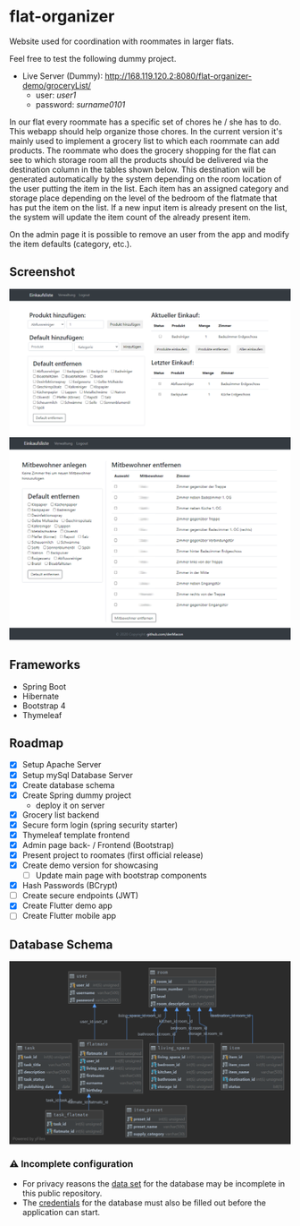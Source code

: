 # flat-organizer
Website used for coordination with roommates in larger flats.

Feel free to test the following dummy project.
* Live Server (Dummy): http://168.119.120.2:8080/flat-organizer-demo/groceryList/
    * user: *user1*
    * password: *surname0101*

In our flat every roommate has a specific set of chores he / she has to do. This webapp should help organize those chores. In the current version it's mainly used to implement a grocery list to which each roommate can add products. The roommate who does the grocery shopping for the flat can see to which storage room all the products should be delivered via the destination column in the tables shown below. This destination will be generated automatically by the system depending on the room location of the user putting the item in the list. Each item has an assigned category and storage place depending on the level of the bedroom of the flatmate that has put the item on the list. If a new input item is already present on the list, the system will update the item count of the already present item.

On the admin page it is possible to remove an user from the app and modify the item defaults (category, etc.).

## Screenshot
![screenshot](images/screenshot_03.png)
![screenshot](images/screenshot_02.png)

## Frameworks
* Spring Boot
* Hibernate
* Bootstrap 4
* Thymeleaf

## Roadmap
* [x] Setup Apache Server
* [x] Setup mySql Database Server
* [x] Create database schema
* [x] Create Spring dummy project
   * deploy it on server
* [x] Grocery list backend
* [x] Secure form login (spring security starter)
* [x] Thymeleaf template frontend
* [x] Admin page back- / Frontend (Bootstrap)
* [x] Present project to roomates (first official release)
* [x] Create demo version for showcasing
   * [ ] Update main page with bootstrap components
* [x] Hash Passwords (BCrypt)
* [ ] Create secure endpoints (JWT)
* [x] Create Flutter demo app
* [ ] Create Flutter mobile app

## Database Schema
![schema](database_schema/db_schema.png)

### ⚠️ Incomplete configuration
* For privacy reasons the [data set](./secure-webapp/src/main/resources/data.sql) for the database may be incomplete in this public repository.
* The [credentials](./secure-webapp/src/main/resources/application.properties) for the database must also be filled out before the application can start. 
